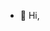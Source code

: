 - 👋 Hi,

<!---
Yasminisabell03/Yasminisabell03 is a ✨ special ✨ repository because its `README.md` (this file) appears on your GitHub profile.
You can click the Preview link to take a look at your changes.
--->
